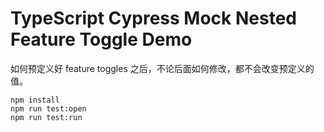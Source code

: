 TypeScript Cypress Mock Nested Feature Toggle Demo
==================================================

如何预定义好 feature toggles 之后，不论后面如何修改，都不会改变预定义的值。

```
npm install
npm run test:open
npm run test:run
```
